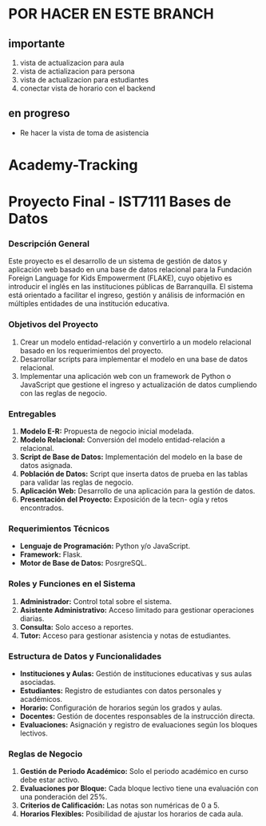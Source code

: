 # POR HACER EN ESTE BRANCH
## importante
1. vista de actualizacion para aula
2. vista de actializacion para persona
3. vista de actualizacion para estudiantes
3. conectar vista de horario con el backend
## en progreso
- Re hacer la vista de toma de asistencia

# Academy-Tracking
# Proyecto Final - IST7111 Bases de Datos

### Descripción General
Este proyecto es el desarrollo de un sistema de gestión de datos y aplicación web basado en una base de datos relacional para la Fundación Foreign Language for Kids Empowerment (FLAKE), cuyo objetivo es introducir el inglés en las instituciones públicas de Barranquilla. El sistema está orientado a facilitar el ingreso, gestión y análisis de información en múltiples entidades de una institución educativa.

### Objetivos del Proyecto
1. Crear un modelo entidad-relación y convertirlo a un modelo relacional basado en los requerimientos del proyecto.
2. Desarrollar scripts para implementar el modelo en una base de datos relacional.
3. Implementar una aplicación web con un framework de Python o JavaScript que gestione el ingreso y actualización de datos cumpliendo con las reglas de negocio.

### Entregables
1. **Modelo E-R:** Propuesta de negocio inicial modelada.
2. **Modelo Relacional:** Conversión del modelo entidad-relación a relacional.
3. **Script de Base de Datos:** Implementación del modelo en la base de datos asignada.
4. **Población de Datos:** Script que inserta datos de prueba en las tablas para validar las reglas de negocio.
5. **Aplicación Web:** Desarrollo de una aplicación para la gestión de datos.
6. **Presentación del Proyecto:** Exposición de la tecn- ogía y retos encontrados.

### Requerimientos Técnicos
- **Lenguaje de Programación:** Python y/o JavaScript.
- **Framework:** Flask.
- **Motor de Base de Datos:** PosrgreSQL.
  
### Roles y Funciones en el Sistema
1. **Administrador:** Control total sobre el sistema.
2. **Asistente Administrativo:** Acceso limitado para gestionar operaciones diarias.
3. **Consulta:** Solo acceso a reportes.
4. **Tutor:** Acceso para gestionar asistencia y notas de estudiantes.

### Estructura de Datos y Funcionalidades
- **Instituciones y Aulas:** Gestión de instituciones educativas y sus aulas asociadas.
- **Estudiantes:** Registro de estudiantes con datos personales y académicos.
- **Horario:** Configuración de horarios según los grados y aulas.
- **Docentes:** Gestión de docentes responsables de la instrucción directa.
- **Evaluaciones:** Asignación y registro de evaluaciones según los bloques lectivos.
  
### Reglas de Negocio
1. **Gestión de Periodo Académico:** Solo el periodo académico en curso debe estar activo.
2. **Evaluaciones por Bloque:** Cada bloque lectivo tiene una evaluación con una ponderación del 25%.
3. **Criterios de Calificación:** Las notas son numéricas de 0 a 5.
4. **Horarios Flexibles:** Posibilidad de ajustar los horarios de cada aula.

